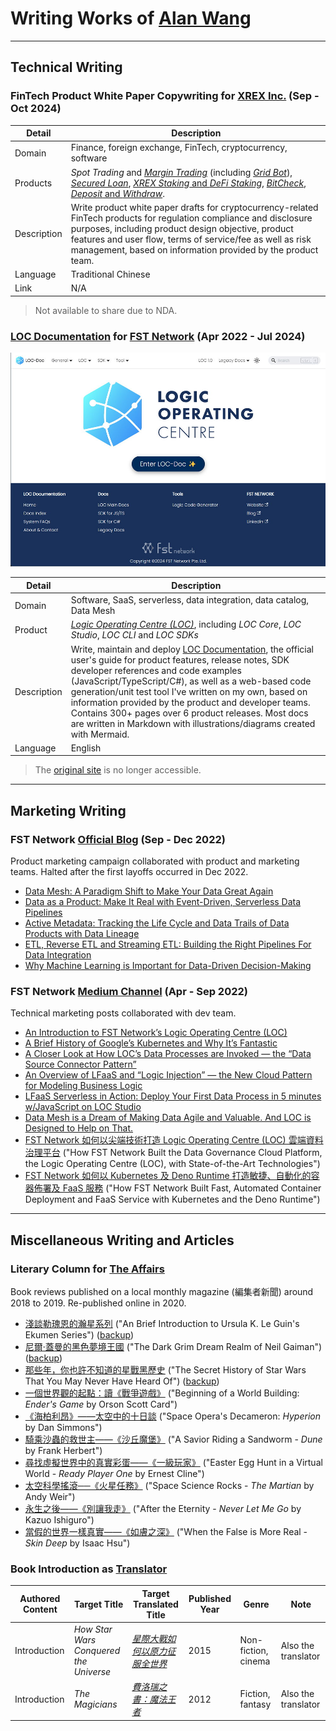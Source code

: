 # Writing Works of [Alan Wang](https://github.com/alankrantas)

---

## Technical Writing

### FinTech Product White Paper Copywriting for [XREX Inc.](https://xrex.io/) (Sep - Oct 2024)

| Detail | Description |
| --- | --- |
| Domain | Finance, foreign exchange, FinTech, cryptocurrency, software |
| Products | _Spot Trading_ and [_Margin Trading_](https://support.xrex.io/en/collections/6032284-margin-trading) (including [_Grid Bot_](https://support.xrex.io/en/collections/4080296-grid-trading)), [_Secured Loan_](https://support.xrex.io/en/articles/7322871-what-is-crypto-secured-loan), [_XREX Staking_ and _DeFi Staking_](https://support.xrex.io/en/articles/6034478-what-is-staking), [_BitCheck_](https://support.xrex.io/en/collections/3064945-bitcheck), [_Deposit_ and _Withdraw_](https://support.xrex.io/en/collections/2683050-deposit-and-withdraw). |
| Description | Write product white paper drafts for cryptocurrency-related FinTech products for regulation compliance and disclosure purposes, including product design objective, product features and user flow, terms of service/fee as well as risk management, based on information provided by the product team. |
| Language | Traditional Chinese |
| Link | N/A |

> Not available to share due to NDA.

### [LOC Documentation](https://loc-documentation.vercel.app/) for [FST Network](https://www.fst.network/) (Apr 2022 - Jul 2024)

![loc-documentation](https://github.com/alankrantas/alankrantas/blob/main/works/illustration/loc-documentation.jpg)

| Detail | Description |
| --- | --- |
| Domain | Software, SaaS, serverless, data integration, data catalog, Data Mesh |
| Product | [_Logic Operating Centre (LOC)_](https://www.fst.network/logic-operation-centre), including _LOC Core_, _LOC Studio_, _LOC CLI_ and _LOC SDKs_ |
| Description | Write, maintain and deploy [LOC Documentation](https://loc-documentation.vercel.app/), the official user's guide for product features, release notes, SDK developer references and code examples (JavaScript/TypeScript/C#), as well as a web-based code generation/unit test tool I've written on my own, based on information provided by the product and developer teams. Contains 300+ pages over 6 product releases. Most docs are written in Markdown with illustrations/diagrams created with Mermaid. |
| Language | English |

> The [original site](https://documentation.loc.fst.network/) is no longer accessible.

---

## Marketing Writing

### FST Network [Official Blog](https://www.fst.network/blog) (Sep - Dec 2022)

Product marketing campaign collaborated with product and marketing teams. Halted after the first layoffs occurred in Dec 2022.

- [Data Mesh: A Paradigm Shift to Make Your Data Great Again](https://github.com/alankrantas/alankrantas/blob/main/works/articles/What%20is%20Data%20Mesh_%20-%20FST%20Network.pdf)
- [Data as a Product: Make It Real with Event-Driven, Serverless Data Pipelines](https://github.com/alankrantas/alankrantas/blob/main/works/articles/What%20is%20a%20Data%20Product_%20-%20FST%20Network.pdf)
- [Active Metadata: Tracking the Life Cycle and Data Trails of Data Products with Data Lineage](https://github.com/alankrantas/alankrantas/blob/main/works/articles/What%20is%20Active%20Metadata%20and%20Data%20Lineage_%20-%20FST%20Network.pdf)
- [ETL, Reverse ETL and Streaming ETL: Building the Right Pipelines For Data Integration](https://github.com/alankrantas/alankrantas/blob/main/works/articles/Building%20(Streaming)%20ETL%20Pipelines%20with%20LOC%20Data%20Processes%20-%20FST%20Network.pdf)
- [Why Machine Learning is Important for Data-Driven Decision-Making](https://github.com/alankrantas/alankrantas/blob/main/works/articles/Why%20Machine%20Learning%20is%20important%20for%20Data-Driven%20Decision-Making%20-%20FST%20Network.pdf)

### FST Network [Medium Channel](https://medium.com/fstnetwork) (Apr - Sep 2022)

Technical marketing posts collaborated with dev team.

- [An Introduction to FST Network’s Logic Operating Centre (LOC)](https://medium.com/fstnetwork/an-introduction-to-fst-networks-logic-operation-centre-loc-d6b965c47595)
- [A Brief History of Google’s Kubernetes and Why It’s Fantastic](https://medium.com/fstnetwork/a-brief-history-of-googles-kubernetes-and-why-it-s-fantastic-658ad4248e3)
- [A Closer Look at How LOC’s Data Processes are Invoked — the “Data Source Connector Pattern”](https://medium.com/fstnetwork/a-closer-look-at-how-locs-data-processes-are-invoked-the-data-source-connector-pattern-11c66eee1ff8)
- [An Overview of LFaaS and “Logic Injection” — the New Cloud Pattern for Modeling Business Logic](https://medium.com/fstnetwork/an-overview-of-lfaas-and-logic-injection-the-new-cloud-pattern-for-modeling-business-logic-7b887acc493d)
- [LFaaS Serverless in Action: Deploy Your First Data Process in 5 minutes w/JavaScript on LOC Studio](https://medium.com/fstnetwork/lfaas-in-action-deploy-your-first-data-process-in-5-minutes-w-javascript-on-loc-studio-5e69a03f75bf)
- [Data Mesh is a Dream of Making Data Agile and Valuable. And LOC is Designed to Help on That.](https://medium.com/fstnetwork/data-mesh-is-a-dream-of-making-data-agile-and-valuable-and-loc-is-designed-to-help-on-that-f071ef1b3c0f)
- [FST Network 如何以尖端技術打造 Logic Operating Centre (LOC) 雲端資料治理平台](https://medium.com/fstnetwork/fst-network-%E5%A6%82%E4%BD%95%E4%BB%A5%E5%B0%96%E7%AB%AF%E6%8A%80%E8%A1%93%E6%89%93%E9%80%A0-logic-operation-centre-loc-%E9%9B%B2%E7%AB%AF%E8%B3%87%E6%96%99%E6%B2%BB%E7%90%86%E5%B9%B3%E5%8F%B0-traditional-chinese-blog-1-94207159dc71) ("How FST Network Built the Data Governance Cloud Platform, the Logic Operating Centre (LOC), with State-of-the-Art Technologies")
- [FST Network 如何以 Kubernetes 及 Deno Runtime 打造敏捷、自動化的容器佈署及 FaaS 服務](https://medium.com/fstnetwork/fst-loc-%E5%A6%82%E4%BD%95%E4%BB%A5-kubernetes-%E5%8F%8A-deno-runtime-%E6%89%93%E9%80%A0%E6%95%8F%E6%8D%B7-%E8%87%AA%E5%8B%95%E5%8C%96%E7%9A%84%E5%AE%B9%E5%99%A8%E4%BD%88%E7%BD%B2%E5%8F%8A-faas-%E6%9C%8D%E5%8B%99-tradition-chinese-blog-2-37231d2e76fb) ("How FST Network Built Fast, Automated Container Deployment and FaaS Service with Kubernetes and the Deno Runtime")

---

## Miscellaneous Writing and Articles

### Literary Column for [The Affairs](https://www.theaffairs.com/)

Book reviews published on a local monthly magazine (編集者新聞) around 2018 to 2019. Re-published online in 2020.

- [淺談勒瑰恩的瀚星系列](https://www.theaffairs.com/%e6%b7%ba%e8%ab%87%e5%8b%92%e7%91%b0%e6%81%a9%e7%9a%84%e7%80%9a%e6%98%9f%e7%b3%bb%e5%88%97/) ("An Brief Introduction to Ursula K. Le Guin's Ekumen Series") ([backup](https://github.com/alankrantas/alankrantas/blob/main/works/articles/%E6%B7%BA%E8%AB%87%E5%8B%92%E7%91%B0%E6%81%A9%E7%9A%84%E7%80%9A%E6%98%9F%E7%B3%BB%E5%88%97%20%E2%80%93%20The%20Affairs%20%E7%B7%A8%E9%9B%86%E8%80%85%E6%96%B0%E8%81%9E.pdf))
- [尼爾‧蓋曼的黑色夢境王國](https://www.theaffairs.com/%e5%b0%bc%e7%88%be%e2%80%a7%e8%93%8b%e6%9b%bc%e7%9a%84%e9%bb%91%e8%89%b2%e5%a4%a2%e5%a2%83%e7%8e%8b%e5%9c%8b/) ("The Dark Grim Dream Realm of Neil Gaiman") ([backup](https://github.com/alankrantas/alankrantas/blob/main/works/articles/%E5%B0%BC%E7%88%BE%E2%80%A7%E8%93%8B%E6%9B%BC%E7%9A%84%E9%BB%91%E8%89%B2%E5%A4%A2%E5%A2%83%E7%8E%8B%E5%9C%8B%20%E2%80%93%20The%20Affairs%20%E7%B7%A8%E9%9B%86%E8%80%85%E6%96%B0%E8%81%9E.pdf))
- [那些年，你也許不知道的星戰黑歷史](https://www.theaffairs.com/%e9%82%a3%e4%ba%9b%e5%b9%b4%ef%bc%8c%e4%bd%a0%e4%b9%9f%e8%a8%b1%e4%b8%8d%e7%9f%a5%e9%81%93%e7%9a%84%e6%98%9f%e6%88%b0%e9%bb%91%e6%ad%b7%e5%8f%b2/) ("The Secret History of Star Wars That You May Never Have Heard Of") ([backup](https://github.com/alankrantas/alankrantas/blob/main/works/articles/%E9%82%A3%E4%BA%9B%E5%B9%B4%EF%BC%8C%E4%BD%A0%E4%B9%9F%E8%A8%B1%E4%B8%8D%E7%9F%A5%E9%81%93%E7%9A%84%E6%98%9F%E6%88%B0%E9%BB%91%E6%AD%B7%E5%8F%B2%20%E2%80%93%20The%20Affairs%20%E7%B7%A8%E9%9B%86%E8%80%85%E6%96%B0%E8%81%9E.pdf))
- [一個世界觀的起點：讀《戰爭遊戲》](https://www.theaffairs.com/%E4%B8%80%E5%80%8B%E4%B8%96%E7%95%8C%E8%A7%80%E7%9A%84%E8%B5%B7%E9%BB%9E%EF%BC%9A%E8%AE%80%E3%80%8A%E6%88%B0%E7%88%AD%E9%81%8A%E6%88%B2%E3%80%8B/) ("Beginning of a World Building: _Ender's Game_ by Orson Scott Card")
- [《海柏利昂》——太空中的十日談](https://www.theaffairs.com/%E3%80%8A%E6%B5%B7%E6%9F%8F%E5%88%A9%E6%98%82%E3%80%8B-%E5%A4%AA%E7%A9%BA%E4%B8%AD%E7%9A%84%E5%8D%81%E6%97%A5%E8%AB%87/) ("Space Opera's Decameron: _Hyperion_ by Dan Simmons")
- [騎乘沙蟲的救世主——《沙丘魔堡》](https://www.theaffairs.com/%E9%A8%8E%E4%B9%98%E6%B2%99%E8%9F%B2%E7%9A%84%E6%95%91%E4%B8%96%E4%B8%BB-%E3%80%8A%E6%B2%99%E4%B8%98%E9%AD%94%E5%A0%A1%E3%80%8B/) ("A Savior Riding a Sandworm - _Dune_ by Frank Herbert")
- [尋找虛擬世界中的真實彩蛋——《一級玩家》](https://www.theaffairs.com/%E5%B0%8B%E6%89%BE%E8%99%9B%E6%93%AC%E4%B8%96%E7%95%8C%E4%B8%AD%E7%9A%84%E7%9C%9F%E5%AF%A6%E5%BD%A9%E8%9B%8B-%E3%80%8A%E4%B8%80%E7%B4%9A%E7%8E%A9%E5%AE%B6%E3%80%8B/) ("Easter Egg Hunt in a Virtual World - _Ready Player One_ by Ernest Cline")
- [太空科學搖滾──《火星任務》](https://www.theaffairs.com/%E5%A4%AA%E7%A9%BA%E7%A7%91%E5%AD%B8%E6%90%96%E6%BB%BE%E2%94%80%E2%94%80%E3%80%8A%E7%81%AB%E6%98%9F%E4%BB%BB%E5%8B%99%E3%80%8B/) ("Space Science Rocks - _The Martian_ by Andy Weir")
- [永生之後——《別讓我走》](https://www.theaffairs.com/%E6%B0%B8%E7%94%9F%E4%B9%8B%E5%BE%8C-%E3%80%8A%E5%88%A5%E8%AE%93%E6%88%91%E8%B5%B0%E3%80%8B/) ("After the Eternity - _Never Let Me Go_ by Kazuo Ishiguro")
- [當假的世界一樣真實——《如膚之深》](https://www.theaffairs.com/%E7%95%B6%E5%81%87%E7%9A%84%E4%B8%96%E7%95%8C%E4%B8%80%E6%A8%A3%E7%9C%9F%E5%AF%A6-%E3%80%8A%E5%A6%82%E8%86%9A%E4%B9%8B%E6%B7%B1%E3%80%8B/) ("When the False is More Real - _Skin Deep_ by Isaac Hsu")

### Book Introduction as [Translator](https://github.com/alankrantas/alankrantas/blob/main/works/published.md#translated-titles)

| Authored Content | Target Title | Target Translated Title | Published Year | Genre | Note |
| --- | --- | --- | --- | --- | --- |
| Introduction | _How Star Wars Conquered the Universe_ | [_星際大戰如何以原力征服全世界_](https://www.books.com.tw/products/0010694382?sloc=main) | 2015 | Non-fiction, cinema | Also the translator |
| Introduction | _The Magicians_ | [_費洛瑞之書：魔法王者_](https://www.books.com.tw/products/0010560180?sloc=main) | 2012 | Fiction, fantasy | Also the translator |

